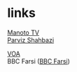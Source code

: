 # links
[Manoto TV](https://www.manototv.com/live/)<br/>
[Parviz Shahbazi](http://www.parvizshahbazi.com/)<br/>

[VOA](https://ir.voanews.com/)<br/>
BBC Farsi (<a href="http://www.bbc.com/persian" target="_blank">BBC Farsi</a>)<br/>
